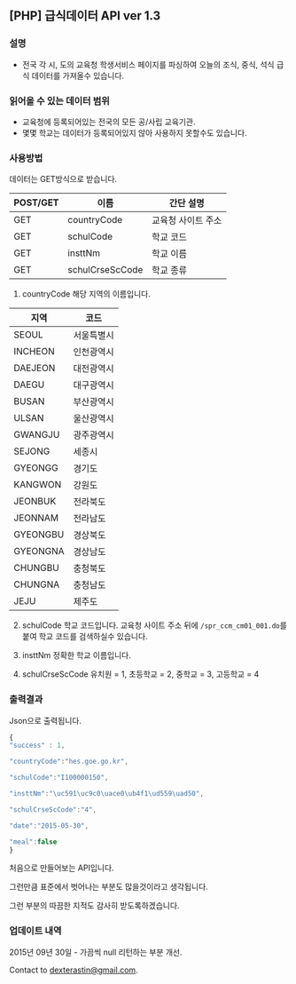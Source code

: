 [PHP] 급식데이터 API ver 1.3
----------------
### 설명
* 전국 각 시, 도의 교육청 학생서비스 페이지를 파싱하여 오늘의 조식, 중식, 석식 급식 데이터를 가져올수 있습니다.

### 읽어올 수 있는 데이터 범위
* 교육청에 등록되어있는 전국의 모든 공/사립 교육기관.
* 몇몇 학교는 데이터가 등록되어있지 않아 사용하지 못할수도 있습니다.

### 사용방법

데이터는 GET방식으로 받습니다.

| POST/GET |이름|간단 설명|
|--------|--------|--------|
|GET|countryCode|교육청 사이트 주소|
|GET|schulCode|학교 코드|
| GET |insttNm|학교 이름|
|GET|schulCrseScCode|학교 종류|

1. countryCode
해당 지역의 이름입니다.

| 지역 | 코드 |
| --- | --- |
| SEOUL | 서울특별시 |
| INCHEON | 인천광역시 |
| DAEJEON | 대전광역시 |
| DAEGU | 대구광역시 |
| BUSAN | 부산광역시 |
| ULSAN | 울산광역시 |
| GWANGJU | 광주광역시 |
| SEJONG | 세종시 |
| GYEONGG | 경기도 |
| KANGWON | 강원도 |
| JEONBUK | 전라북도 |
| JEONNAM | 전라남도 |
| GYEONGBU | 경상북도 |
| GYEONGNA | 경상남도 |
| CHUNGBU | 충청북도 |
| CHUNGNA | 충청남도 |
| JEJU | 제주도 |

2. schulCode
학교 코드입니다.
교육청 사이트 주소 뒤에 `/spr_ccm_cm01_001.do`를 붙여 학교 코드를 검색하실수 있습니다.

3. insttNm
정확한 학교 이름입니다.

4. schulCrseScCode
유치원 = 1, 초등학교 = 2, 중학교 = 3, 고등학교 = 4

### 출력결과
Json으로 출력됩니다.

~~~javascript
{
"success" : 1,

"countryCode":"hes.goe.go.kr",

"schulCode":"I100000150",

"insttNm":"\uc591\uc9c0\uace0\ub4f1\ud559\uad50",

"schulCrseScCode":"4",

"date":"2015-05-30",

"meal":false
}
~~~

처음으로 만들어보는 API입니다.

그런만큼 표준에서 벗어나는 부분도 많을것이라고 생각됩니다.

그런 부분의 따끔한 지적도 감사히 받도록하겠습니다.

### 업데이트 내역
2015년 09년 30일 - 가끔씩 null 리턴하는 부분 개선.

Contact to <dexterastin@gmail.com>.

